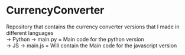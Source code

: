 # CurrencyConverter
Repository that contains the currency converter versions that I made in different languages<br>
-> Python -> main.py = Main code for the python version<br>
-> JS -> main.js = Will contain the Main code for the javascript version
